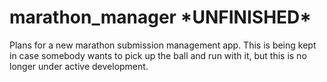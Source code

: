 # marathon_manager \*UNFINISHED\*
Plans for a new marathon submission management app.  This is being kept in case somebody wants to pick up the ball and run with it, but this is no longer under active development.

